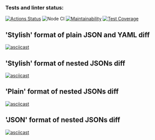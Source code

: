 ### Tests and linter status:
[![Actions Status](https://github.com/mikhaylov-ya/frontend-project-lvl2/workflows/hexlet-check/badge.svg)](https://github.com/mikhaylov-ya/frontend-project-lvl2/actions)
![Node CI](https://github.com/mikhaylov-ya/frontend-project-lvl2/actions/workflows/node.js.yml/badge.svg)
[![Maintainability](https://api.codeclimate.com/v1/badges/cbc777f2dd912bc9390e/maintainability)](https://codeclimate.com/github/mikhaylov-ya/frontend-project-lvl2/maintainability)
[![Test Coverage](https://api.codeclimate.com/v1/badges/cbc777f2dd912bc9390e/test_coverage)](https://codeclimate.com/github/mikhaylov-ya/frontend-project-lvl2/test_coverage)

## 'Stylish' format of plain JSON and YAML diff
[![asciicast](https://asciinema.org/a/qsR71MUeRODWVi18EGMHuXlj7.svg)](https://asciinema.org/a/qsR71MUeRODWVi18EGMHuXlj7)

## 'Stylish' format of nested JSONs diff
[![asciicast](https://asciinema.org/a/QNiYramQXVzUVCL1BzPf4cmGG.svg)](https://asciinema.org/a/QNiYramQXVzUVCL1BzPf4cmGG)

## 'Plain' format of nested JSONs diff
[![asciicast](https://asciinema.org/a/FQyA3W0d1rAnYPNuBssGRwThu.svg)](https://asciinema.org/a/FQyA3W0d1rAnYPNuBssGRwThu)

## 'JSON' format of nested JSONs diff
[![asciicast](https://asciinema.org/a/H8onbb2konM6D1il1iKG1sJfC.svg)](https://asciinema.org/a/H8onbb2konM6D1il1iKG1sJfC)

